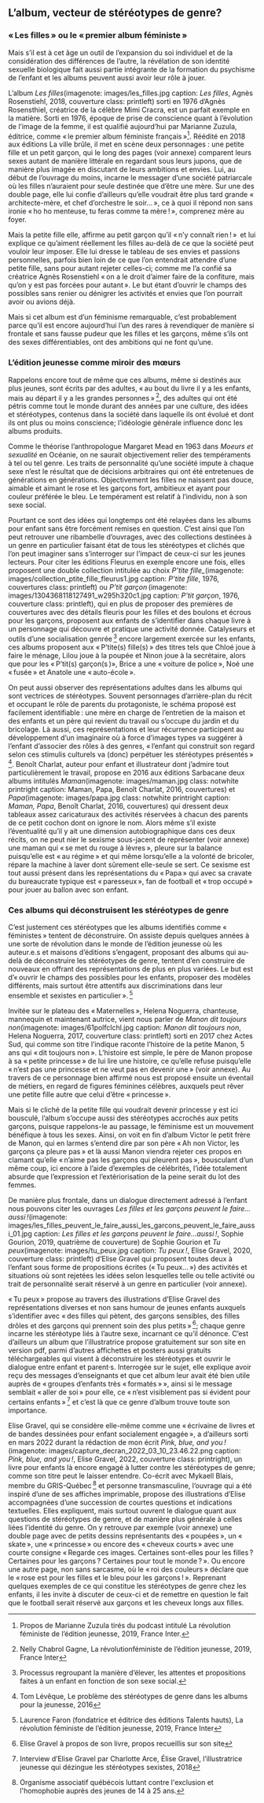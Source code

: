 ## L’album, vecteur de stéréotypes de genre?
### « Les filles » ou le « premier album féministe »
Mais s’il est à cet âge un outil de l’expansion du soi individuel et de la considération des différences de l’autre, la révélation de son identité sexuelle biologique fait aussi partie intégrante de la formation du psychisme de l’enfant et les albums peuvent aussi avoir leur rôle à jouer.

L’album _Les filles_(imagenote: images/les_filles.jpg caption: _Les filles_, Agnès Rosenstiehl, 2018, couverture class: printleft) sorti en 1976 d’Agnès Rosensthiel, créatrice de la célèbre Mimi Cracra, est un parfait exemple en la matière. Sorti en 1976, époque de prise de conscience quant à l’évolution de l’image de la femme, il est qualifié aujourd’hui par Marianne Zuzula, éditrice, comme « le premier album féministe français »[^9]. Réédité en 2018 aux éditions La ville brûle, il met en scène deux personnages : une petite fille et un petit garçon, qui le long des pages (voir annexe) comparent leurs sexes autant de manière littérale en regardant sous leurs jupons, que de manière plus imagée en discutant de leurs ambitions et envies. Lui, au début de l’ouvrage du moins, incarne le messager d’une société patriarcale où les filles n’auraient pour seule destinée que d’être une mère. Sur une des double page, elle lui confie d’ailleurs qu’elle voudrait être plus tard grande « architecte-mère, et chef d’orchestre le soir... », ce à quoi il répond non sans ironie « ho ho menteuse, tu feras comme ta mère ! », comprenez mère au foyer.

Mais la petite fille elle, affirme au petit garçon qu’il « n’y connaît rien ! »  et lui explique ce qu’aiment réellement les filles au-delà de ce que la société peut vouloir leur imposer. Elle lui dresse le tableau de ses envies et passions personnelles, parfois bien loin de ce que l’on entendrait attendre d’une petite fille, sans pour autant rejeter celles-ci; comme me l’a confié sa créatrice Agnès Rosenstiehl « on a le droit d’aimer faire de la confiture, mais qu’on y est pas forcées pour autant ». Le but étant d’ouvrir le champs des possibles sans renier ou dénigrer les activités et envies que l’on pourrait avoir ou avions déjà.

Mais si cet album est d’un féminisme remarquable, c’est probablement parce qu’il est encore aujourd’hui l’un des rares à revendiquer de manière si frontale et sans fausse pudeur que les filles et les garçons, même s’ils ont des sexes différentiables, ont des ambitions qui ne font qu’une.

### L’édition jeunesse comme miroir des mœurs
Rappelons encore tout de même que ces albums, même si destinés aux plus jeunes, sont écrits par des adultes, « au bout du livre il y a les enfants, mais au départ il y a les grandes personnes » [^10], des adultes qui ont été pétris comme tout le monde durant des années par une culture, des idées et stéréotypes, contenus dans la société dans laquelle ils ont évolué et dont ils ont plus ou moins conscience; l’idéologie générale influence donc les albums produits.

Comme le théorise l’anthropologue Margaret Mead en 1963 dans _Moeurs et sexualité_ en Océanie, on ne saurait objectivement relier des tempéraments à tel ou tel genre. Les traits de personnalité qu’une société impute à chaque sexe n’est le résultat que de décisions arbitraires qui ont été entretenues de générations en générations. Objectivement les filles ne naissent pas douce, aimable et aimant le rose et les garçons fort, ambitieux et ayant pour couleur préférée le bleu. Le tempérament est relatif à l’individu, non à son sexe social.

Pourtant ce sont des idées qui longtemps ont été relayées dans les albums pour enfant sans être forcément remises en question. C’est ainsi que l’on peut retrouver une ribambelle d’ouvrages, avec des collections destinées à un genre en particulier faisant état de tous les stéréotypes et clichés que l’on peut imaginer sans s’interroger sur l’impact de ceux-ci sur les jeunes lecteurs. Pour citer les éditions Fleurus en exemple encore une fois, elles proposent une double collection intitulée au choix *P’tite fille_*(imagenote: images/collection_ptite_fille_fleurus1.jpg caption: _P'tite fille_, 1976, couvertures class: printleft) ou _P’tit garçon_ (imagenote: images/1304368118127491_w295h320c1.jpg caption: _P'tit garçon_, 1976, couverture class: printleft), qui en plus de proposer des premières de couvertures avec des détails fleuris pour les filles et des boulons et écrous pour les garçons, proposent aux enfants de s’identifier dans chaque livre à un personnage qui découvre et pratique une activité donnée. Catalyseurs et outils d’une socialisation genrée [^11] encore largement exercée sur les enfants, ces albums proposent aux « P’tite(s) fille(s) » des titres tels que Chloé joue à faire le ménage, Lilou joue à la poupée et Ninon joue à la secrétaire, alors que pour les « P’tit(s) garçon(s )», Brice a une « voiture de police », Noé une « fusée » et Anatole une « auto-école ».

On peut aussi observer des représentations adultes dans les albums qui sont vectrices de stéréotypes. Souvent personnages d’arrière-plan du récit et occupant le rôle de parents du protagoniste, le schéma proposé est facilement identifiable : une mère en charge de l’entretien de la maison et des enfants et un père qui revient du travail ou s’occupe du jardin et du bricolage. Là aussi, ces représentations et leur récurrence participent au développement d’un imaginaire où à force d’images types va suggérer à l’enfant d’associer des rôles à des genres, « l’enfant qui construit son regard selon ces stimulis culturels va (donc) perpétuer les stéréotypes présentés » [^12]. Benoît Charlat, auteur pour enfant et illustrateur dont j’admire tout particulièrement le travail, propose en 2016 aux éditions Sarbacane deux albums intitulés _Maman_(imagenote: images/maman.jpg class: notwhite printright caption: Maman, Papa, Benoît Charlat, 2016, couvertures) et _Papa_(imagenote: images/papa.jpg class: notwhite printright caption: _Maman, Papa_, Benoît Charlat, 2016, couvertures) qui dressent deux tableaux assez caricaturaux des activités réservées à chacun des parents de ce petit cochon dont on ignore le nom. Alors même s’il existe l’éventualité qu’il y ait une dimension autobiographique dans ces deux récits, on ne peut nier le sexisme sous-jacent de représenter (voir annexe)  une maman qui « se met du rouge à lèvres », pleure sur la balance puisqu’elle est « au régime » et qui même lorsqu’elle a la volonté de bricoler, répare la machine à laver dont sûrement elle-seule se sert. Ce sexisme est tout aussi présent dans les représentations du « Papa » qui avec sa cravate du bureaucrate typique est « paresseux », fan de football et « trop occupé » pour jouer au ballon avec son enfant.

### Ces albums qui déconstruisent les stéréotypes de genre
C’est justement ces stéréotypes que les albums identifiés comme « féministes » tentent de déconstruire. On assiste depuis quelques années à une sorte de révolution dans le monde de l’édition jeunesse où les auteur.e.s et maisons d’éditions s’engagent, proposant des albums qui au-delà de déconstruire les stéréotypes de genre, tentent d’en construire de nouveaux en offrant des représentations de plus en plus variées. Le but est d’« ouvrir le champs des possibles pour les enfants, proposer des modèles différents, mais surtout être attentifs aux discriminations dans leur ensemble et sexistes en particulier ». [^13]
	
Invitée sur le plateau des « Maternelles », Helena Noguerra, chanteuse, mannequin et maintenant autrice, vient nous parler de _Manon dit toujours non_(imagenote: images/61polfclchl.jpg caption: _Manon dit toujours non_, Helena Noguerra, 2017, couverture class: printleft) sorti en 2017 chez  Actes Sud, qui comme son titre l’indique raconte l’histoire de la petite Manon, 5 ans qui « dit toujours non ». L’histoire est simple, le père de Manon propose à sa « petite princesse » de lui lire une histoire, ce qu’elle refuse puisqu’elle « n’est pas une princesse et ne veut pas en devenir une » (voir annexe). Au travers de ce personnage bien affirmé nous est proposé ensuite un éventail de métiers, en regard de figures féminines célèbres, auxquels peut rêver une petite fille autre que celui d’être « princesse ».

Mais si le cliché de la petite fille qui voudrait devenir princesse y est ici bousculé, l’album s’occupe aussi des stéréotypes accrochés aux petits garçons, puisque rappelons-le au passage, le féminisme est un mouvement bénéfique à tous les sexes. Ainsi, on voit en fin d’album Victor le petit frère de Manon, qui en larmes s’entend dire par son père « Ah non Victor, les garçons ça pleure pas » et là aussi Manon viendra rejeter ces propos en clamant qu’elle « n’aime pas les garçons qui pleurent pas », bousculant d’un même coup, ici encore à l’aide d’exemples de célébrités, l’idée totalement absurde que l’expression et l’extériorisation de la peine serait du lot des femmes.

De manière plus frontale, dans un dialogue directement adressé à l’enfant nous pouvons citer les ouvrages _Les filles et les garçons peuvent le faire… aussi !_(imagenote: images/les_filles_peuvent_le_faire_aussi_les_garcons_peuvent_le_faire_aussi_01.jpg caption: _Les filles et les garçons peuvent le faire...aussi !_, Sophie Gourion, 2019, quatrième de couverture) de Sophie Gourion et _Tu peux_(imagenote: images/tu_peux.jpg caption: _Tu peux !_, Elise Gravel, 2020, couverture class: printleft) d’Elise Gravel qui proposent toutes deux à l’enfant sous forme de propositions écrites (« Tu peux... ») des activités et situations où sont rejetées les idées selon lesquelles telle ou telle activité ou trait de personnalité serait réservé à un genre en particulier (voir annexe).

« Tu peux » propose au travers des illustrations d’Elise Gravel des représentations diverses et non sans humour de jeunes enfants auxquels s’identifier avec « des filles qui pètent, des garçons sensibles, des filles drôles et des garçons qui prennent soin des plus petits » [^14]; chaque genre incarne les stéréotype liés à l’autre sexe, incarnant ce qu’il dénonce. C’est d’ailleurs un album que l’illustratrice propose gratuitement sur son site en version pdf, parmi d’autres affichettes et posters aussi gratuits téléchargeables qui visent à déconstruire les stéréotypes et ouvrir le dialogue entre enfant et parent·s. Interrogée sur le sujet, elle explique avoir reçu des messages d’enseignants et que cet album leur avait été bien utile auprès de « groupes d’enfants très « formatés » », ainsi si le message semblait « aller de soi » pour elle, ce « n’est visiblement pas si évident pour certains enfants » [^15] et c’est là que ce genre d’album trouve toute son importance.

Elise Gravel, qui se considère elle-même comme une « écrivaine de livres et de bandes dessinées pour enfant socialement engagée », a d’ailleurs sorti en mars 2022 durant la rédaction de mon écrit _Pink, blue, and you !_(imagenote: images/capture_decran_2022_03_10_23.46.22.png caption: _Pink, blue, and you !_, Elise Gravel, 2022, couverture class: printright), un livre pour enfants là encore engagé à lutter contre les stéréotypes de genre; comme son titre peut le laisser entendre. Co-écrit avec Mykaell Blais, membre du GRIS-Québec [^16] et personne transmasculine, l’ouvrage qui a été inspiré d’une de ses affiches imprimable, propose des  illustrations d’Elise accompagnées d’une succession de courtes questions et indications textuelles. Elles expliquent, mais surtout ouvrent le dialogue quant aux questions de stéréotypes de genre, et de manière plus générale à celles liées l’identité du genre. On y retrouve par exemple (voir annexe) une double page avec de petits dessins représentants des « poupées », un « skate », une « princesse » ou encore des « cheveux courts » avec une courte consigne « Regarde ces images. Certaines sont-elles pour les filles ? Certaines pour les garçons ? Certaines pour tout le monde ? ». Ou encore une autre page, non sans sarcasme, où le « roi des couleurs » déclare que le « rose est pour les filles et le bleu pour les garçons ! ». Reprenant quelques exemples de ce qui constitue les stéréotypes de genre chez les enfants, il les invite à discuter de ceux-ci et de remettre en question le fait que le football serait réservé aux garçons et les cheveux longs aux filles.

[^9]: Propos de Marianne Zuzula tirés du podcast intitulé  La révolution féministe de l’édition jeunesse, 2019, France Inter.
[^10]: Nelly Chabrol Gagne, La révolutionféministe de l’édition jeunesse, 2019, France Inter 
[^11]: Processus regroupant la manière d’élever, les attentes et propositions faites à un enfant en fonction de son sexe social.
[^12]: Tom Lévêque, Le problème des stéréotypes de genre dans les albums pour la jeunesse, 2016
[^13]: Laurence Faron (fondatrice et éditrice des éditions Talents hauts), La révolution féministe de l’édition jeunesse, 2019, France Inter
[^14]: Elise Gravel à propos de son livre, propos recueillis sur son site
[^15]: Interview d’Elise Gravel par Charlotte Arce, Élise Gravel, l’illustratrice jeunesse qui dézingue les stéréotypes sexistes, 2018
[^16]: Organisme associatif québécois luttant contre l'exclusion et l'homophobie auprès des jeunes de 14 à 25 ans.
